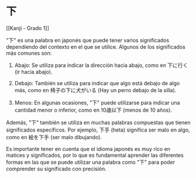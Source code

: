 # 下

[[Kanji - Grado 1]]

"下" es una palabra en japonés que puede tener varios significados dependiendo del contexto en el que se utilice. Algunos de los significados más comunes son:

1. Abajo: Se utiliza para indicar la dirección hacia abajo, como en 下に行く (ir hacia abajo).

2. Debajo: También se utiliza para indicar que algo está debajo de algo más, como en 椅子の下に犬がいる (Hay un perro debajo de la silla).

3. Menos: En algunas ocasiones, "下" puede utilizarse para indicar una cantidad menor o inferior, como en 10歳以下 (menos de 10 años).

Además, "下" también se utiliza en muchas palabras compuestas que tienen significados específicos. Por ejemplo, 下手 (heta) significa ser malo en algo, como en 絵を下手 (ser malo dibujando). 

Es importante tener en cuenta que el idioma japonés es muy rico en matices y significados, por lo que es fundamental aprender las diferentes formas en las que se puede utilizar una palabra como "下" para poder comprender su significado con precisión.
